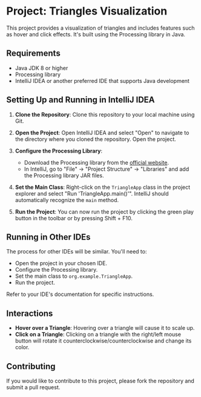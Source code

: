 # Project: Triangles Visualization

This project provides a visualization of triangles and includes features such as hover and click effects. It's built using the Processing library in Java.

## Requirements

- Java JDK 8 or higher
- Processing library
- IntelliJ IDEA or another preferred IDE that supports Java development

## Setting Up and Running in IntelliJ IDEA

1. **Clone the Repository**: Clone this repository to your local machine using Git.

2. **Open the Project**: Open IntelliJ IDEA and select "Open" to navigate to the directory where you cloned the repository. Open the project.

3. **Configure the Processing Library**:
   - Download the Processing library from the [official website](https://processing.org/).
   - In IntelliJ, go to "File" -> "Project Structure" -> "Libraries" and add the Processing library JAR files.

4. **Set the Main Class**: Right-click on the `TriangleApp` class in the project explorer and select "Run 'TriangleApp.main()'". IntelliJ should automatically recognize the `main` method.

5. **Run the Project**: You can now run the project by clicking the green play button in the toolbar or by pressing Shift + F10.

## Running in Other IDEs

The process for other IDEs will be similar. You'll need to:
- Open the project in your chosen IDE.
- Configure the Processing library.
- Set the main class to `org.example.TriangleApp`.
- Run the project.

Refer to your IDE's documentation for specific instructions.

## Interactions

- **Hover over a Triangle**: Hovering over a triangle will cause it to scale up.
- **Click on a Triangle**: Clicking on a triangle with the right/left mouse button will rotate it counterclockwise/counterclockwise and change its color.

## Contributing

If you would like to contribute to this project, please fork the repository and submit a pull request.